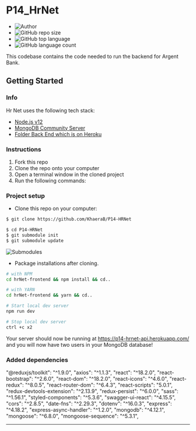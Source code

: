 # P14_HrNet 

- ![Author](<https://img.shields.io/badge/Author-Khaera Belkadi-">)
- ![GitHub repo size](<https://img.shields.io/github/repo-size/KhaeraB/P14-HRNet>)  
- ![GitHub top language](https://img.shields.io/github/languages/top/KhaeraB/P14-HRNet)
- ![GitHub language count](https://img.shields.io/github/languages/count/KhaeraB/P14-HRNet)


This codebase contains the code needed to run the backend for Argent Bank.

## Getting Started

### Info

Hr Net uses the following tech stack:

- [Node.js v12](https://nodejs.org/en/)
- [MongoDB Community Server](https://www.mongodb.com/try/download/community)
- [Folder Back End which is on Heroku](https://github.com/KhaeraB/P14-HrNet-BackEnd)

### Instructions

1. Fork this repo
1. Clone the repo onto your computer
1. Open a terminal window in the cloned project
1. Run the following commands:

### Project setup

- Clone this repo on your computer:

````bash
$ git clone https://github.com/KhaeraB/P14-HRNet

$ cd P14-HRNet
$ git submodule init
$ git submodule update
````
![Submodules](https://img.shields.io/badge/dependencies-submodules-orange)
- Package installations after cloning.

```bash
# with NPM
cd hrNet-frontend && npm install && cd..   

# with YARN
cd hrNet-frontend && yarn && cd..   

# Start local dev server
npm run dev

# Stop local dev server
ctrl +c x2

```

Your server should now be running at https://p14-hrnet-api.herokuapp.com/ and you will now have two users in your MongoDB database!

### Added dependencies

  "@reduxjs/toolkit": "^1.9.0",
    "axios": "^1.1.3",
    "react": "^18.2.0",
    "react-bootstrap": "^2.6.0",
    "react-dom": "^18.2.0",
    "react-icons": "^4.6.0",
    "react-redux": "^8.0.5",
    "react-router-dom": "^6.4.3",
    "react-scripts": "5.0.1",
    "redux-devtools-extension": "^2.13.9",
    "redux-persist": "^6.0.0",
    "sass": "^1.56.1",
    "styled-components": "^5.3.6",
    "swagger-ui-react": "^4.15.5", 
    "cors": "^2.8.5",
    "date-fns": "^2.29.3",
    "dotenv": "^16.0.3",
    "express": "^4.18.2",
    "express-async-handler": "^1.2.0",
    "mongodb": "^4.12.1",
    "mongoose": "^6.8.0",
    "mongoose-sequence": "^5.3.1",

---
   




